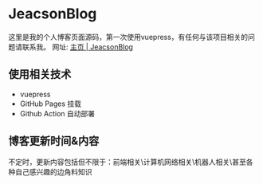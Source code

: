 # JeacsonBlog

这里是我的个人博客页面源码，第一次使用vuepress，有任何与该项目相关的问题请联系我。
网址: [主页 | JeacsonBlog](https://blog.jeacsonsnake.com/)

## 使用相关技术

- vuepress
- GitHub Pages 挂载
- Github Action 自动部署

## 博客更新时间&内容

不定时，更新内容包括但不限于：前端相关\计算机网络相关\机器人相关\甚至各种自己感兴趣的边角料知识
